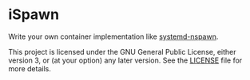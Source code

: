 # iSpawn

Write your own container implementation like [systemd-nspawn][nspawn].

This project is licensed under the GNU General Public License, either version 3, or (at your option) any later version. See the [LICENSE](LICENSE) file for more details.


  [nspawn]: https://www.freedesktop.org/software/systemd/man/systemd-nspawn.html
